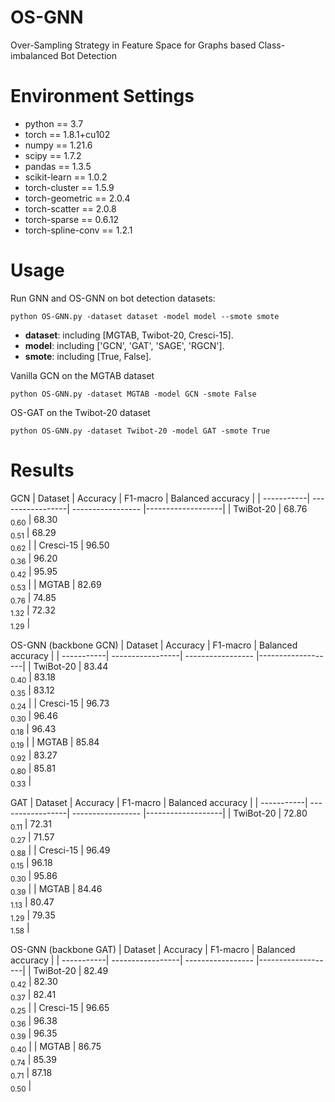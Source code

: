 # OS-GNN
Over-Sampling Strategy in Feature Space for Graphs based Class-imbalanced Bot Detection

# Environment Settings 
* python == 3.7   
* torch == 1.8.1+cu102	  
* numpy == 1.21.6  
* scipy == 1.7.2  
* pandas == 1.3.5	
* scikit-learn == 1.0.2	 
* torch-cluster == 1.5.9	
* torch-geometric == 2.0.4	
* torch-scatter == 2.0.8	
* torch-sparse ==	0.6.12	
* torch-spline-conv	== 1.2.1	


# Usage 

Run GNN and OS-GNN on bot detection datasets:
````
python OS-GNN.py -dataset dataset -model model --smote smote
````
* **dataset**: including \[MGTAB, Twibot-20, Cresci-15\].  
* **model**: including \['GCN', 'GAT', 'SAGE', 'RGCN'\].  
* **smote**: including \[True, False\].  


Vanilla GCN on the MGTAB dataset
````
python OS-GNN.py -dataset MGTAB -model GCN -smote False
````
OS-GAT on the Twibot-20 dataset
````
python OS-GNN.py -dataset Twibot-20 -model GAT -smote True
````



# Results
GCN
| Dataset    | Accuracy         | F1-macro          | Balanced accuracy |
| -----------| -----------------| ----------------- |-------------------|
| TwiBot-20  | 68.76 </br> $_{0.60}$ |  68.30 </br> $_{0.51}$ | 68.29 </br> $_{0.62}$  |
| Cresci-15  | 96.50 </br> $_{0.36}$ |  96.20 </br> $_{0.42}$ | 95.95 </br> $_{0.53}$  |
| MGTAB      | 82.69 </br> $_{0.76}$ |  74.85 </br> $_{1.32}$ | 72.32 </br> $_{1.29}$  |
     

OS-GNN (backbone GCN)
| Dataset    | Accuracy         | F1-macro          | Balanced accuracy |
| -----------| -----------------| ----------------- |-------------------|
| TwiBot-20  | 83.44 </br> $_{0.40}$ | 83.18 </br> $_{0.35}$  | 83.12 </br> $_{0.24}$  |
| Cresci-15  | 96.73 </br> $_{0.30}$ | 96.46 </br> $_{0.18}$  | 96.43 </br> $_{0.19}$  |
| MGTAB      | 85.84 </br> $_{0.92}$ | 83.27 </br> $_{0.80}$  | 85.81 </br> $_{0.33}$  |

GAT
| Dataset    | Accuracy         | F1-macro          | Balanced accuracy |
| -----------| -----------------| ----------------- |-------------------|
| TwiBot-20  | 72.80 </br> $_{0.11}$ |  72.31 </br> $_{0.27}$ | 71.57 </br> $_{0.88}$  |
| Cresci-15  | 96.49 </br> $_{0.15}$ |  96.18 </br> $_{0.30}$ | 95.86 </br> $_{0.39}$  |
| MGTAB      | 84.46 </br> $_{1.13}$ |  80.47 </br> $_{1.29}$ | 79.35 </br> $_{1.58}$  |

OS-GNN (backbone GAT)
| Dataset    | Accuracy         | F1-macro          | Balanced accuracy |
| -----------| -----------------| ----------------- |-------------------|
| TwiBot-20  | 82.49 </br> $_{0.42}$ | 82.30 </br> $_{0.37}$  | 82.41 </br> $_{0.25}$  |
| Cresci-15  | 96.65 </br> $_{0.36}$ | 96.38 </br> $_{0.39}$  | 96.35 </br> $_{0.40}$  |
| MGTAB      | 86.75 </br> $_{0.74}$ | 85.39 </br> $_{0.71}$  | 87.18 </br> $_{0.50}$  |

       





